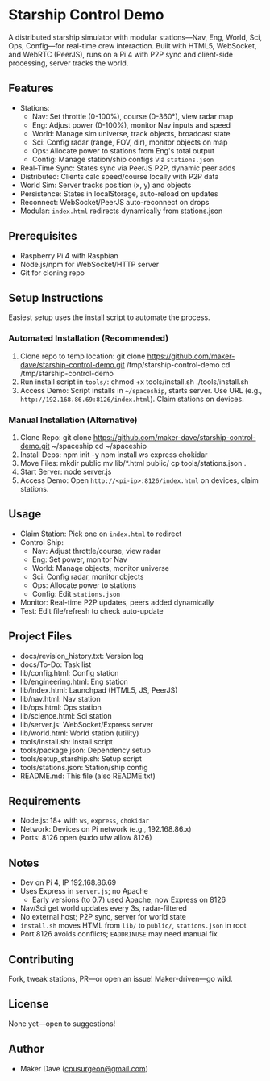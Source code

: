 # Starship Control Demo

A distributed starship simulator with modular stations—Nav, Eng,
World, Sci, Ops, Config—for real-time crew interaction. Built
with HTML5, WebSocket, and WebRTC (PeerJS), runs on a Pi 4 with
P2P sync and client-side processing, server tracks the world.

## Features
- Stations:
  - Nav: Set throttle (0-100%), course (0-360°), view radar map
  - Eng: Adjust power (0-100%), monitor Nav inputs and speed
  - World: Manage sim universe, track objects, broadcast state
  - Sci: Config radar (range, FOV, dir), monitor objects on map
  - Ops: Allocate power to stations from Eng's total output
  - Config: Manage station/ship configs via `stations.json`
- Real-Time Sync: States sync via PeerJS P2P, dynamic peer adds
- Distributed: Clients calc speed/course locally with P2P data
- World Sim: Server tracks position (x, y) and objects
- Persistence: States in localStorage, auto-reload on updates
- Reconnect: WebSocket/PeerJS auto-reconnect on drops
- Modular: `index.html` redirects dynamically from stations.json

## Prerequisites
- Raspberry Pi 4 with Raspbian
- Node.js/npm for WebSocket/HTTP server
- Git for cloning repo

## Setup Instructions
Easiest setup uses the install script to automate the process.

### Automated Installation (Recommended)
1. Clone repo to temp location:
   git clone https://github.com/maker-dave/starship-control-demo.git /tmp/starship-control-demo
   cd /tmp/starship-control-demo
2. Run install script in `tools/`:
   chmod +x tools/install.sh
   ./tools/install.sh
3. Access Demo:
   Script installs in `~/spaceship`, starts server. Use URL (e.g.,
   `http://192.168.86.69:8126/index.html`). Claim stations on devices.

### Manual Installation (Alternative)
1. Clone Repo:
   git clone https://github.com/maker-dave/starship-control-demo.git ~/spaceship
   cd ~/spaceship
2. Install Deps:
   npm init -y
   npm install ws express chokidar
3. Move Files:
   mkdir public
   mv lib/*.html public/
   cp tools/stations.json .
4. Start Server:
   node server.js
5. Access Demo:
   Open `http://<pi-ip>:8126/index.html` on devices, claim stations.

## Usage
- Claim Station: Pick one on `index.html` to redirect
- Control Ship:
  - Nav: Adjust throttle/course, view radar
  - Eng: Set power, monitor Nav
  - World: Manage objects, monitor universe
  - Sci: Config radar, monitor objects
  - Ops: Allocate power to stations
  - Config: Edit `stations.json`
- Monitor: Real-time P2P updates, peers added dynamically
- Test: Edit file/refresh to check auto-update

## Project Files
- docs/revision_history.txt: Version log
- docs/To-Do: Task list
- lib/config.html: Config station
- lib/engineering.html: Eng station
- lib/index.html: Launchpad (HTML5, JS, PeerJS)
- lib/nav.html: Nav station
- lib/ops.html: Ops station
- lib/science.html: Sci station
- lib/server.js: WebSocket/Express server
- lib/world.html: World station (utility)
- tools/install.sh: Install script
- tools/package.json: Dependency setup
- tools/setup_starship.sh: Setup script
- tools/stations.json: Station/ship config
- README.md: This file (also README.txt)

## Requirements
- Node.js: 18+ with `ws`, `express`, `chokidar`
- Network: Devices on Pi network (e.g., 192.168.86.x)
- Ports: 8126 open (sudo ufw allow 8126)

## Notes
- Dev on Pi 4, IP 192.168.86.69
- Uses Express in `server.js`; no Apache
  - Early versions (to 0.7) used Apache, now Express on 8126
- Nav/Sci get world updates every 3s, radar-filtered
- No external host; P2P sync, server for world state
- `install.sh` moves HTML from `lib/` to `public/`, `stations.json` in root
- Port 8126 avoids conflicts; `EADDRINUSE` may need manual fix

## Contributing
Fork, tweak stations, PR—or open an issue! Maker-driven—go wild.

## License
None yet—open to suggestions!

## Author
- Maker Dave (cpusurgeon@gmail.com)
